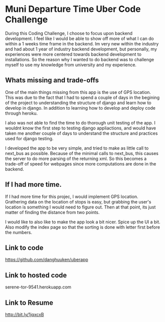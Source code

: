 # Muni Departure Time Uber Code Challenge 
 During this Coding Challenge, I choose to focus upon backend development. 
 I feel like I would be able to show off more of what I can do within a 1 weeks time frame in the backend. Im very new within the industry and had about 1 year of industry backend development, but personally, my experiences were more centered towards backend development to installations. So the reason why I wanted to do backend was to challenge myself to use my knowledge from university and my experience. 

## Whats missing and trade-offs 

 One of the main things missing from this app is the use of GPS location. This was due to the fact that I had to spend a couple of days in the begining of the project to understanding the structure of django and learn how to develop in django. In addition to learning how to develop and deploy code through heroku. 

 I also was not able to find the time to do thorough unit testing of the app. I wouldnt know the first step to testing django appliactions, and would have taken me another couple of days to understand the structure and practices used for django testing.  

 I developed the app to be very simple, and tried to make as little call to next_bus as possible. Because of the minimal calls to next_bus, this causes the server to do more parsing of the returning xml. So this becomes a trade-off of speed for webpages since more computations are done in the backend. 

## If I had more time. 

 If I had more time for this projec, I would implement GPS location. Grathering data on the location of stops is easy, but grabbing the user's location is something I would need to figure out. Then at that point, its just matter of finding the distance from two points. 

 I would like to also like to make the app look a bit nicer. Spice up the UI a bit. Also modify the index page so that the sorting is done with letter first before the numbers. 

## Link to code 
 https://github.com/danghuuken/uberapp
 
## Link to hosted code
 serene-tor-9541.herokuapp.com

## Link to Resume 
http://bit.ly/1jqxcxB
